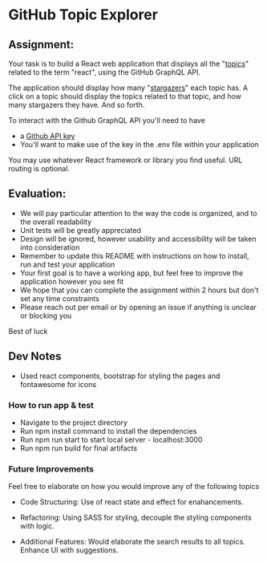 # GitHub Topic Explorer

## Assignment:

Your task is to build a React web application that displays all the "[topics](https://docs.github.com/en/free-pro-team@latest/graphql/reference/objects#topic)" related to the term "react", using the GitHub GraphQL API.

The application should display how many "[stargazers](https://docs.github.com/en/free-pro-team@latest/graphql/reference/objects#stargazerconnection)" each topic has. A click on a topic should display the topics related to that topic, and how many stargazers they have. And so forth.

To interact with the Github GraphQL API you'll need to have
  * a [Github API key](https://docs.github.com/en/free-pro-team@latest/graphql/guides/forming-calls-with-graphql#authenticating-with-graphql)
  * You'll want to make use of the key in the .env file within your application

You may use whatever React framework or library you find useful. URL routing is optional.


## Evaluation:

* We will pay particular attention to the way the code is organized, and to the overall readability
* Unit tests will be greatly appreciated
* Design will be ignored, however usability and accessibility will be taken into consideration
* Remember to update this README with instructions on how to install, run and test your application
* Your first goal is to have a working app, but feel free to improve the application however you see fit
* We hope that you can complete the assignment within 2 hours but don't set any time constraints
* Please reach out per email or by opening an issue if anything is unclear or blocking you

Best of luck

## Dev Notes

* Used react components, bootstrap for styling the pages and fontawesome for icons

### How to run app & test

* Navigate to the project directory
* Run npm install command to install the dependencies
* Run npm run start to start local server - localhost:3000
* Run npm run build for final artifacts


### Future Improvements

Feel free to elaborate on how you would improve any of the following topics 

* Code Structuring: Use of react state and effect for enahancements.

* Refactoring: Using SASS for styling, decouple the styling components with logic.

* Additional Features: Would elaborate the search results to all topics. Enhance UI with suggestions.